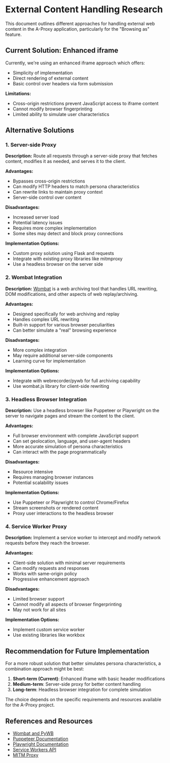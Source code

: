 # External Content Handling Research

This document outlines different approaches for handling external web content in the A-Proxy application, particularly for the "Browsing as" feature.

## Current Solution: Enhanced iframe

Currently, we're using an enhanced iframe approach which offers:

- Simplicity of implementation
- Direct rendering of external content
- Basic control over headers via form submission

**Limitations:**
- Cross-origin restrictions prevent JavaScript access to iframe content
- Cannot modify browser fingerprinting
- Limited ability to simulate user characteristics

## Alternative Solutions

### 1. Server-side Proxy

**Description:**
Route all requests through a server-side proxy that fetches content, modifies it as needed, and serves it to the client.

**Advantages:**
- Bypasses cross-origin restrictions
- Can modify HTTP headers to match persona characteristics
- Can rewrite links to maintain proxy context
- Server-side control over content

**Disadvantages:**
- Increased server load
- Potential latency issues
- Requires more complex implementation
- Some sites may detect and block proxy connections

**Implementation Options:**
- Custom proxy solution using Flask and requests
- Integrate with existing proxy libraries like mitmproxy
- Use a headless browser on the server side

### 2. Wombat Integration

**Description:**
[Wombat](https://github.com/webrecorder/wombat) is a web archiving tool that handles URL rewriting, DOM modifications, and other aspects of web replay/archiving.

**Advantages:**
- Designed specifically for web archiving and replay
- Handles complex URL rewriting
- Built-in support for various browser peculiarities
- Can better simulate a "real" browsing experience

**Disadvantages:**
- More complex integration
- May require additional server-side components
- Learning curve for implementation

**Implementation Options:**
- Integrate with webrecorder/pywb for full archiving capability
- Use wombat.js library for client-side rewriting

### 3. Headless Browser Integration

**Description:**
Use a headless browser like Puppeteer or Playwright on the server to navigate pages and stream the content to the client.

**Advantages:**
- Full browser environment with complete JavaScript support
- Can set geolocation, language, and user-agent headers
- More accurate simulation of persona characteristics
- Can interact with the page programmatically

**Disadvantages:**
- Resource intensive
- Requires managing browser instances
- Potential scalability issues

**Implementation Options:**
- Use Puppeteer or Playwright to control Chrome/Firefox
- Stream screenshots or rendered content
- Proxy user interactions to the headless browser

### 4. Service Worker Proxy

**Description:**
Implement a service worker to intercept and modify network requests before they reach the browser.

**Advantages:**
- Client-side solution with minimal server requirements
- Can modify requests and responses
- Works with same-origin policy
- Progressive enhancement approach

**Disadvantages:**
- Limited browser support
- Cannot modify all aspects of browser fingerprinting
- May not work for all sites

**Implementation Options:**
- Implement custom service worker
- Use existing libraries like workbox

## Recommendation for Future Implementation

For a more robust solution that better simulates persona characteristics, a combination approach might be best:

1. **Short-term (Current)**: Enhanced iframe with basic header modifications
2. **Medium-term**: Server-side proxy for better content handling
3. **Long-term**: Headless browser integration for complete simulation

The choice depends on the specific requirements and resources available for the A-Proxy project.

## References and Resources

- [Wombat and PyWB](https://github.com/webrecorder/pywb)
- [Puppeteer Documentation](https://pptr.dev/)
- [Playwright Documentation](https://playwright.dev/)
- [Service Workers API](https://developer.mozilla.org/en-US/docs/Web/API/Service_Worker_API)
- [MITM Proxy](https://mitmproxy.org/)
